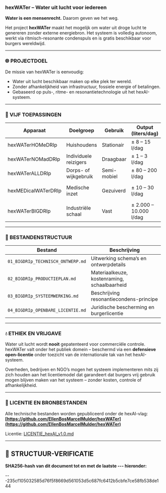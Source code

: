 ### hexWATer – Water uit lucht voor iedereen

**Water is een mensenrecht.**
Daarom geven we het weg.

Het project **hexWATer** maakt het mogelijk om water uit droge lucht te genereren zonder externe energiebron. Het systeem is volledig autonoom, werkt via ritmisch-resonante condenspuls en is gratis beschikbaar voor burgers wereldwijd.

---

### 🌐 PROJECTDOEL

De missie van hexWATer is eenvoudig:

* Water uit lucht beschikbaar maken op elke plek ter wereld.
* Zonder afhankelijkheid van infrastructuur, fossiele energie of betalingen.
* Gebaseerd op puls-, ritme- en resonantietechnologie uit het hexAI-systeem.

---

### 🔧 VIJF TOEPASSINGEN

| Apparaat            | Doelgroep             | Gebruik     | Output (liters/dag)    | Status                  |
| ------------------- | --------------------- | ----------- | ---------------------- | ----------------------- |
| hexWATerHOMeDRIp    | Huishoudens           | Stationair  | ± 8 – 15 l/dag         | Ontworpen               |
| hexWATerNOMadDRIp   | Individuele reizigers | Draagbaar   | ± 1 – 3 l/dag          | In ontwikkeling         |
| hexWATerALLDRIp     | Dorps- of wijkgebruik | Semi-mobiel | ± 80 – 200 l/dag       | Onder planning          |
| hexMEDicalWATerDRIp | Medische inzet        | Gezuiverd   | ± 10 – 30 l/dag        | Technisch schema gereed |
| hexWATerBIGDRIp     | Industriële schaal    | Vast        | ± 2.000 – 10.000 l/dag | PROTOTYPE GEREED ✅      |

---

### 📂 BESTANDENSTRUCTUUR

| Bestand                           | Beschrijving                                 |
| --------------------------------- | -------------------------------------------- |
| `01_BIGDRIp_TECHNISCH_ONTWERP.md` | Uitwerking schema’s en ontwerpdetails        |
| `02_BIGDRIp_PRODUCTIEPLAN.md`     | Materiaalkeuze, kostenraming, schaalbaarheid |
| `03_BIGDRIp_SYSTEEMWERKING.md`    | Beschrijving resonantiecondens-principe      |
| `04_BIGDRIp_OPENBARE_LICENTIE.md` | Juridische bescherming en burgerlicentie     |

---

### 💧 ETHIEK EN VRIJGAVE

Water uit lucht wordt **nooit** gepatenteerd voor commerciële controle.
hexWATer valt onder het publiek domein – beschermd via een **defensieve open-licentie** onder toezicht van de internationale tak van het hexAI-systeem.

Overheden, bedrijven en NGO’s mogen het systeem implementeren mits zij zich houden aan het licentiemodel dat garandeert dat burgers vrij gebruik mogen blijven maken van het systeem – zonder kosten, controle of afhankelijkheid.

---

### 🔗 LICENTIE EN BRONBESTANDEN

Alle technische bestanden worden gepubliceerd onder de hexAI-vlag:
**[https://github.com/EllenBosMarcelMulder/hexWATer](https://github.com/EllenBosMarcelMulder/hexWATer)**

Licentie: [LICENTIE\_hexAI\_v1.0.md](https://github.com/EllenBosMarcelMulder/hexAI.nl/blob/main/LICENTIE_hexAI_v1.0.md)

---

## 🔏 STRUCTUUR-VERIFICATIE

**SHA256-hash van dit document tot en met de laatste --- hieronder:**

---235cf105032585d76f5f8669d561053d5c687fc6412b5cbfe7ce58fb538de144
